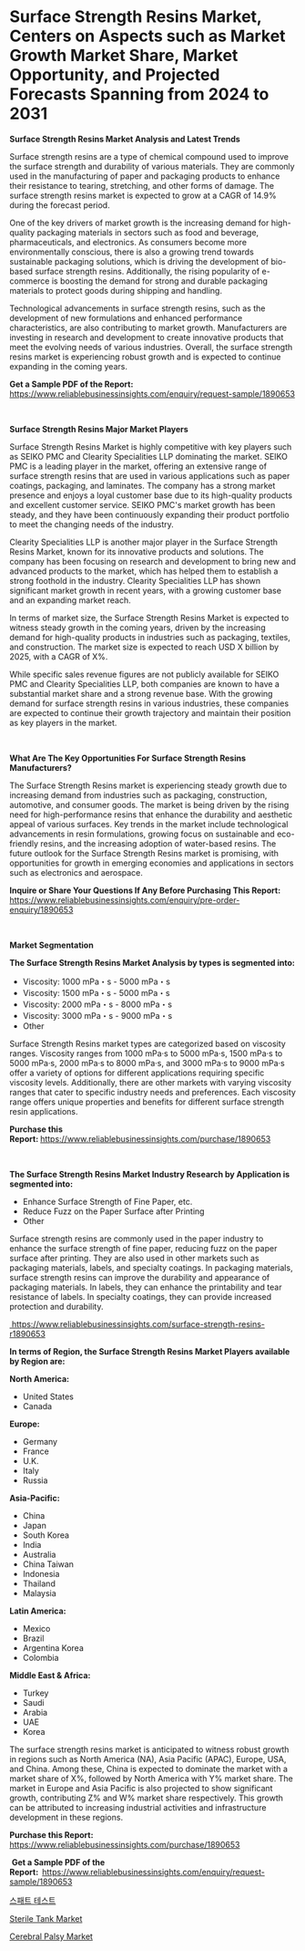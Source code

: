 <p><h1>Surface Strength Resins Market, Centers on Aspects such as Market Growth Market Share, Market Opportunity, and Projected Forecasts Spanning from 2024 to 2031</h1></p><p><strong>Surface Strength Resins Market Analysis and Latest Trends</strong></p>
<p><p>Surface strength resins are a type of chemical compound used to improve the surface strength and durability of various materials. They are commonly used in the manufacturing of paper and packaging products to enhance their resistance to tearing, stretching, and other forms of damage. The surface strength resins market is expected to grow at a CAGR of 14.9% during the forecast period.</p><p>One of the key drivers of market growth is the increasing demand for high-quality packaging materials in sectors such as food and beverage, pharmaceuticals, and electronics. As consumers become more environmentally conscious, there is also a growing trend towards sustainable packaging solutions, which is driving the development of bio-based surface strength resins. Additionally, the rising popularity of e-commerce is boosting the demand for strong and durable packaging materials to protect goods during shipping and handling.</p><p>Technological advancements in surface strength resins, such as the development of new formulations and enhanced performance characteristics, are also contributing to market growth. Manufacturers are investing in research and development to create innovative products that meet the evolving needs of various industries. Overall, the surface strength resins market is experiencing robust growth and is expected to continue expanding in the coming years.</p></p>
<p><strong>Get a Sample PDF of the Report:&nbsp;</strong> <a href="https://www.reliablebusinessinsights.com/enquiry/request-sample/1890653">https://www.reliablebusinessinsights.com/enquiry/request-sample/1890653</a></p>
<p>&nbsp;</p>
<p><strong>Surface Strength Resins Major Market Players</strong></p>
<p><p>Surface Strength Resins Market is highly competitive with key players such as SEIKO PMC and Clearity Specialities LLP dominating the market. SEIKO PMC is a leading player in the market, offering an extensive range of surface strength resins that are used in various applications such as paper coatings, packaging, and laminates. The company has a strong market presence and enjoys a loyal customer base due to its high-quality products and excellent customer service. SEIKO PMC's market growth has been steady, and they have been continuously expanding their product portfolio to meet the changing needs of the industry.</p><p>Clearity Specialities LLP is another major player in the Surface Strength Resins Market, known for its innovative products and solutions. The company has been focusing on research and development to bring new and advanced products to the market, which has helped them to establish a strong foothold in the industry. Clearity Specialities LLP has shown significant market growth in recent years, with a growing customer base and an expanding market reach.</p><p>In terms of market size, the Surface Strength Resins Market is expected to witness steady growth in the coming years, driven by the increasing demand for high-quality products in industries such as packaging, textiles, and construction. The market size is expected to reach USD X billion by 2025, with a CAGR of X%.</p><p>While specific sales revenue figures are not publicly available for SEIKO PMC and Clearity Specialities LLP, both companies are known to have a substantial market share and a strong revenue base. With the growing demand for surface strength resins in various industries, these companies are expected to continue their growth trajectory and maintain their position as key players in the market.</p></p>
<p>&nbsp;</p>
<p><strong>What Are The Key Opportunities For Surface Strength Resins Manufacturers?</strong></p>
<p><p>The Surface Strength Resins market is experiencing steady growth due to increasing demand from industries such as packaging, construction, automotive, and consumer goods. The market is being driven by the rising need for high-performance resins that enhance the durability and aesthetic appeal of various surfaces. Key trends in the market include technological advancements in resin formulations, growing focus on sustainable and eco-friendly resins, and the increasing adoption of water-based resins. The future outlook for the Surface Strength Resins market is promising, with opportunities for growth in emerging economies and applications in sectors such as electronics and aerospace.</p></p>
<p><strong>Inquire or Share Your Questions If Any Before Purchasing This Report:</strong> <a href="https://www.reliablebusinessinsights.com/enquiry/pre-order-enquiry/1890653">https://www.reliablebusinessinsights.com/enquiry/pre-order-enquiry/1890653</a></p>
<p>&nbsp;</p>
<p><strong>Market Segmentation</strong></p>
<p><strong>The Surface Strength Resins Market Analysis by types is segmented into:</strong></p>
<p><ul><li>Viscosity: 1000 mPa・s - 5000 mPa・s</li><li>Viscosity: 1500 mPa・s - 5000 mPa・s</li><li>Viscosity: 2000 mPa・s - 8000 mPa・s</li><li>Viscosity: 3000 mPa・s - 9000 mPa・s</li><li>Other</li></ul></p>
<p><p>Surface Strength Resins market types are categorized based on viscosity ranges. Viscosity ranges from 1000 mPa·s to 5000 mPa·s, 1500 mPa·s to 5000 mPa·s, 2000 mPa·s to 8000 mPa·s, and 3000 mPa·s to 9000 mPa·s offer a variety of options for different applications requiring specific viscosity levels. Additionally, there are other markets with varying viscosity ranges that cater to specific industry needs and preferences. Each viscosity range offers unique properties and benefits for different surface strength resin applications.</p></p>
<p><strong>Purchase this Report:&nbsp;</strong><a href="https://www.reliablebusinessinsights.com/purchase/1890653">https://www.reliablebusinessinsights.com/purchase/1890653</a></p>
<p>&nbsp;</p>
<p><strong>The Surface Strength Resins Market Industry Research by Application is segmented into:</strong></p>
<p><ul><li>Enhance Surface Strength of Fine Paper, etc.</li><li>Reduce Fuzz on the Paper Surface after Printing</li><li>Other</li></ul></p>
<p><p>Surface strength resins are commonly used in the paper industry to enhance the surface strength of fine paper, reducing fuzz on the paper surface after printing. They are also used in other markets such as packaging materials, labels, and specialty coatings. In packaging materials, surface strength resins can improve the durability and appearance of packaging materials. In labels, they can enhance the printability and tear resistance of labels. In specialty coatings, they can provide increased protection and durability.</p></p>
<p><a href="https://www.reliablebusinessinsights.com/surface-strength-resins-r1890653">&nbsp;https://www.reliablebusinessinsights.com/surface-strength-resins-r1890653</a></p>
<p><strong>In terms of Region, the Surface Strength Resins Market Players available by Region are:</strong></p>
<p>
    <p> <strong> North America: </strong>
        <ul>
            <li>United States</li>
            <li>Canada</li>
        </ul>
        </p> 
    <p> <strong> Europe: </strong>
        <ul>
            <li>Germany</li>
            <li>France</li>
            <li>U.K.</li>
            <li>Italy</li>
            <li>Russia</li>
        </ul>
        </p> 
    <p> <strong> Asia-Pacific: </strong>
        <ul>
            <li>China</li>
            <li>Japan</li>
            <li>South Korea</li>
            <li>India</li>
            <li>Australia</li>
            <li>China Taiwan</li>
            <li>Indonesia</li>
            <li>Thailand</li>
            <li>Malaysia</li>
        </ul>
        </p> 
    <p> <strong> Latin America: </strong>
        <ul>
            <li>Mexico</li>
            <li>Brazil</li>
            <li>Argentina Korea</li>
            <li>Colombia</li>
        </ul>
        </p> 
    <p> <strong> Middle East & Africa: </strong>
        <ul>
            <li>Turkey</li>
            <li>Saudi</li>
            <li>Arabia</li>
            <li>UAE</li>
            <li>Korea</li>
        </ul>
    </p>
    </p>
<p><p>The surface strength resins market is anticipated to witness robust growth in regions such as North America (NA), Asia Pacific (APAC), Europe, USA, and China. Among these, China is expected to dominate the market with a market share of X%, followed by North America with Y% market share. The market in Europe and Asia Pacific is also projected to show significant growth, contributing Z% and W% market share respectively. This growth can be attributed to increasing industrial activities and infrastructure development in these regions.</p></p>
<p><strong>Purchase this Report: </strong><a href="https://www.reliablebusinessinsights.com/purchase/1890653">https://www.reliablebusinessinsights.com/purchase/1890653</a></p>
<p>&nbsp;<strong>Get a Sample PDF of the Report:&nbsp;&nbsp;</strong><a href="https://www.reliablebusinessinsights.com/enquiry/request-sample/1890653">https://www.reliablebusinessinsights.com/enquiry/request-sample/1890653</a></p>
<p><strong></strong></p>
<p><p><a href="https://github.com/kimvicki3212024/Market-Research-Report-List-1/blob/main/57532589448.md">스패트 테스트</a></p><p><a href="https://github.com/daviYvette/Market-Research-Report-List-1/blob/main/sterile-tank-market.md">Sterile Tank Market</a></p><p><a href="https://issuu.com/reportprime-2/docs/cerebral-palsy-market-size-2030.pptx">Cerebral Palsy Market</a></p></p>